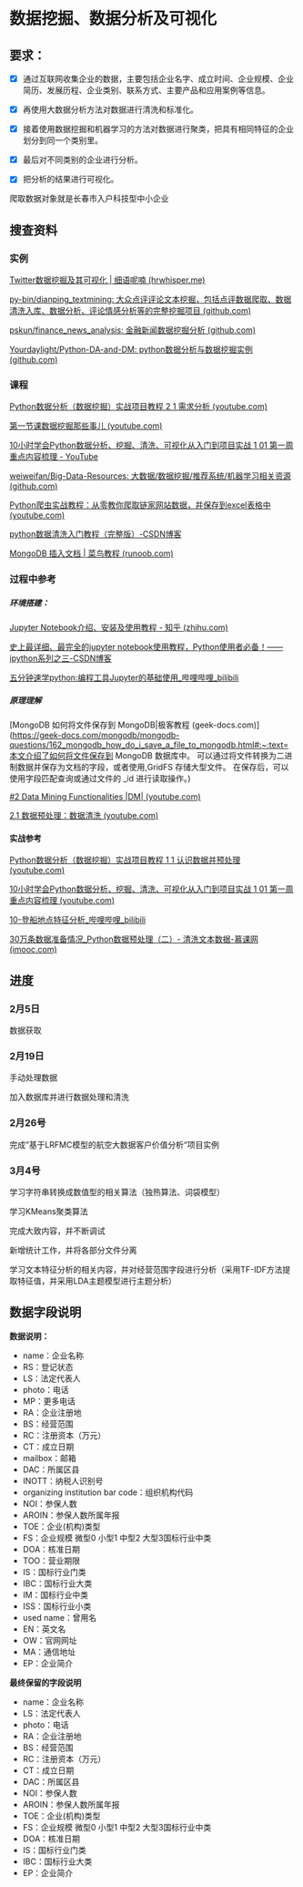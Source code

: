 # 数据挖掘、数据分析及可视化

## 要求：



- [x] 通过互联网收集企业的数据，主要包括企业名字、成立时间、企业规模、企业简历、发展历程、企业类别、联系方式、主要产品和应用案例等信息。
- [x] 再使用大数据分析方法对数据进行清洗和标准化。
- [x] 接着使用数据挖掘和机器学习的方法对数据进行聚类，把具有相同特征的企业划分到同一个类别里。
- [x] 最后对不同类别的企业进行分析。
- [x] 把分析的结果进行可视化。



爬取数据对象就是长春市入户科技型中小企业



## 搜查资料

### 实例

[Twitter数据挖掘及其可视化 | 细语呢喃 (hrwhisper.me)](https://www.hrwhisper.me/twitter-data-mining-and-visualization/)

[py-bin/dianping_textmining: 大众点评评论文本挖掘，包括点评数据爬取、数据清洗入库、数据分析、评论情感分析等的完整挖掘项目 (github.com)](https://github.com/py-bin/dianping_textmining)

[pskun/finance_news_analysis: 金融新闻数据挖掘分析 (github.com)](https://github.com/pskun/finance_news_analysis)

[Yourdaylight/Python-DA-and-DM: python数据分析与数据挖掘实例 (github.com)](https://github.com/Yourdaylight/Python-DA-and-DM)

### 课程

[Python数据分析（数据挖掘）实战项目教程 2 1 需求分析 (youtube.com)](https://www.youtube.com/watch?v=SWIXcOW3mxk&list=PLWfX9jo0AdkxPUOh10cp7OdDuU8eLS3ls&index=6)

[第一节课数据挖掘那些事儿 (youtube.com)](https://www.youtube.com/watch?v=k1ID2-v9vXk&list=PL4B2N39WHsDQ80bvRP8hNfGAnKrob_S-b)

[10小时学会Python数据分析、挖掘、清洗、可视化从入门到项目实战 1 01 第一周重点内容梳理 - YouTube](https://www.youtube.com/watch?v=UVDQVNKO4UU&list=PLWfX9jo0Adkz11UU7ixrGoMujkXbhXvI3)

[weiweifan/Big-Data-Resources: 大数据/数据挖掘/推荐系统/机器学习相关资源 (github.com)](https://github.com/weiweifan/Big-Data-Resources)



[Python爬虫实战教程：从零教你爬取链家网站数据，并保存到excel表格中 (youtube.com)](https://www.youtube.com/watch?v=SGHSuRv0MKE)

[python数据清洗入门教程（完整版）-CSDN博客](https://blog.csdn.net/liumengqi11/article/details/113174269)

[MongoDB 插入文档 | 菜鸟教程 (runoob.com)](https://www.runoob.com/mongodb/mongodb-insert.html)

### 过程中参考

##### 环境搭建：

[Jupyter Notebook介绍、安装及使用教程 - 知乎 (zhihu.com)](https://zhuanlan.zhihu.com/p/33105153)

[史上最详细、最完全的jupyter notebook使用教程，Python使用者必备！——ipython系列之三-CSDN博客](https://blog.csdn.net/qq_27825451/article/details/84427269)

[五分钟速学python:编程工具Jupyter的基础使用_哔哩哔哩_bilibili](https://www.bilibili.com/video/BV1tE411i7DR/?spm_id_from=333.337.search-card.all.click&vd_source=4c0931fca36737f651f105a346701138)

##### 原理理解

[MongoDB 如何将文件保存到 MongoDB|极客教程 (geek-docs.com)](https://geek-docs.com/mongodb/mongodb-questions/162_mongodb_how_do_i_save_a_file_to_mongodb.html#:~:text=本文介绍了如何将文件保存到 MongoDB 数据库中。 可以通过将文件转换为二进制数据并保存为文档的字段，或者使用,GridFS 存储大型文件。 在保存后，可以使用字段匹配查询或通过文件的 _id 进行读取操作。)

[#2 Data Mining Functionalities |DM| (youtube.com)](https://www.youtube.com/watch?v=YCBMSg9Ogx8&list=PLmAmHQ-_5ySxFoIGmY1MJao-XYvYGxxgj&index=2)

[2.1  数据预处理：数据清洗 (youtube.com)](https://www.youtube.com/watch?v=AiEw9cQEb84&list=PLSsYR1LcSWEw3tmyYJqZBqDvBm3iKvJ7R&index=9)

#### 实战参考

[Python数据分析（数据挖掘）实战项目教程 1 1 认识数据并预处理 (youtube.com)](https://www.youtube.com/watch?v=xFOP-H7GCqY&list=PLWfX9jo0AdkxPUOh10cp7OdDuU8eLS3ls)

[10小时学会Python数据分析、挖掘、清洗、可视化从入门到项目实战 1 01 第一周重点内容梳理 (youtube.com)](https://www.youtube.com/watch?v=UVDQVNKO4UU&list=PLWfX9jo0Adkz11UU7ixrGoMujkXbhXvI3&index=1)

[10-登船地点特征分析_哔哩哔哩_bilibili](https://www.bilibili.com/video/BV1TX4y1D7H4?p=10&vd_source=4c0931fca36737f651f105a346701138)

[30万条数据准备情况_Python数据预处理（二）- 清洗文本数据-慕课网 (imooc.com)](https://www.imooc.com/video/19590)

## 进度

### 2月5日 

数据获取

### 2月19日

手动处理数据

加入数据库并进行数据处理和清洗

### 2月26号

完成”基于LRFMC模型的航空大数据客户价值分析“项目实例

### 3月4号

学习字符串转换成数值型的相关算法（独热算法、词袋模型）

学习KMeans聚类算法

完成大致内容，并不断调试

新增统计工作，并将各部分文件分离

学习文本特征分析的相关内容，并对经营范围字段进行分析（采用TF-IDF方法提取特征值，并采用LDA主题模型进行主题分析）





## 数据字段说明

**数据说明：**

- name：企业名称
- RS：登记状态
- LS：法定代表人
- photo：电话
- MP：更多电话
- RA：企业注册地
- BS：经营范围
- RC：注册资本（万元）
- CT：成立日期
- mailbox：邮箱
- DAC：所属区县
- INOTT：纳税人识别号
- organizing institution bar code：组织机构代码
- NOI：参保人数
- AROIN：参保人数所属年报
- TOE：企业(机构)类型
- FS：企业规模 微型0 小型1 中型2 大型3国标行业中类
- DOA：核准日期
- TOO：营业期限
- IS：国标行业门类
- IBC：国标行业大类
- IM：国标行业中类
- ISS：国标行业小类
- used name：曾用名
- EN：英文名
- OW：官网网址
- MA：通信地址
- EP：企业简介

**最终保留的字段说明**

- name：企业名称
- LS：法定代表人
- photo：电话
- RA：企业注册地
- BS：经营范围
- RC：注册资本（万元）
- CT：成立日期
- DAC：所属区县
- NOI：参保人数
- AROIN：参保人数所属年报
- TOE：企业(机构)类型
- FS：企业规模 微型0 小型1 中型2 大型3国标行业中类
- DOA：核准日期
- IS：国标行业门类
- IBC：国标行业大类
- EP：企业简介
